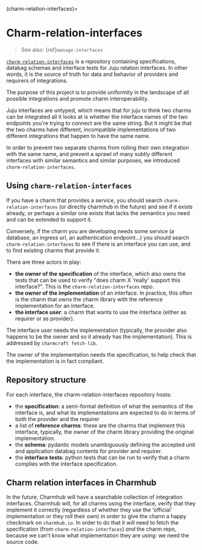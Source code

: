 (charm-relation-interfaces)=
# Charm-relation-interfaces

> See also: {ref}`manage-interfaces`

[`charm-relation-interfaces`](https://github.com/canonical/charm-relation-interfaces) is a repository containing specifications, databag schemas and interface tests for Juju relation interfaces. In other words, it is the source of truth for data and behavior of providers and requirers of integrations.

The purpose of this project is to provide uniformity in the landscape of all possible integrations and promote charm interoperability.

Juju interfaces are untyped, which means that for juju to think two charms can be integrated all it looks at is whether the interface names of the two endpoints you're trying to connect are the same string. But it might be that the two charms have different, incompatible implementations of two different integrations that happen to have the same name.

In order to prevent two separate charms from rolling their own integration with the same name, and prevent a sprawl of many subtly different interfaces with similar semantics and similar purposes, we introduced `charm-relation-interfaces`.

## Using `charm-relation-interfaces`

If you have a charm that provides a service, you should search `charm-relation-interfaces` (or directly charmhub in the future) and see if it exists already, or perhaps a similar one exists that lacks the semantics you need and can be extended to support it.

Conversely, if the charm you are developing needs some service (a database, an ingress url, an authentication endpoint...)  you should search `charm-relation-interfaces` to see if there is an interface you can use, and to find existing charms that provide it. 

There are three actors in play:

* **the owner of the specification** of the interface, which also owns the tests that can be used to verify "does charm X 'really' support this interface?". This is the `charm-relation-interfaces` repo.
* **the owner of the implementation** of an interface. In practice, this often is the charm that owns the charm library with the reference implementation for an interface.
* **the interface user**: a charm that wants to use the interface (either as requirer or as provider).

The interface user needs the implementation (typically, the provider also happens to be the owner and so it already has the implementation). This is addressed by `charmcraft fetch-lib`.

The owner of the implementation needs the specification, to help check that the implementation is in fact compliant.

## Repository structure

For each interface, the charm-relation-interfaces repository hosts:
- the **specification**: a semi-formal definition of what the semantics of the interface is, and what its implementations are expected to do in terms of both the provider and the requirer
- a list of **reference charms**: these are the charms that implement this interface, typically, the owner of the charm library providing the original implementation.
- the **schema**: pydantic models unambiguously defining the accepted unit and application databag contents for provider and requirer.
- the **interface tests**: python tests that can be run to verify that a charm complies with the interface specification.


## Charm relation interfaces in Charmhub
In the future, Charmhub will have a searchable collection of integration interfaces. 
Charmhub will, for all charms using the interface, verify that they implement it correctly (regardless of whether they use the 'official' implementation or they roll their own) in order to give the charm a happy checkmark on `charmhub.io`. In order to do that it will need to fetch the specification (from `charm-relation-interfaces`) *and* the charm repo, because we can't know what implementation they are using: we need the source code.



